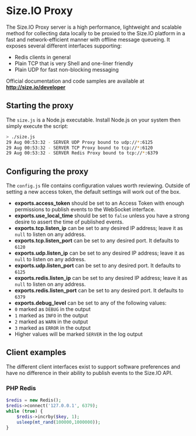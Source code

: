 Size.IO Proxy
==========

The Size.IO Proxy server is a high performance, lightweight and scalable method for collecting data locally to be proxied to the Size.IO platform in a fast and network-efficient manner with offline message queueing.  It exposes several different interfaces supporting:

 * Redis clients in general
 * Plain TCP that is very Shell and one-liner friendly
 * Plain UDP for fast non-blocking messaging

Official documentation and code samples are available at **http://size.io/developer**

## Starting the proxy

The `size.js` is a Node.js executable.  Install Node.js on your system then simply execute the script:

```bash
> ./size.js
29 Aug 00:53:32 - SERVER UDP Proxy bound to udp://*:6125
29 Aug 00:53:32 - SERVER TCP Proxy bound to tcp://*:6120
29 Aug 00:53:32 - SERVER Redis Proxy bound to tcp://*:6379
```

## Configuring the proxy

The `config.js` file contains configuration values worth reviewing.  Outside of setting a new access token, the default settings will work out of the box.

 * **exports.access_token** should be set to an Access Token with enough permissions to publish events to the WebSocket interface.
 * **exports.use_local_time** should be set to `false` unless you have a strong desire to assert the time of published events.
 * **exports.tcp.listen_ip** can be set to any desired IP address; leave it as `null` to listen on any address.
 * **exports.tcp.listen_port** can be set to any desired port. It defaults to `6120`
 * **exports.udp.listen_ip** can be set to any desired IP address; leave it as `null` to listen on any address.
 * **exports.udp.listen_port** can be set to any desired port. It defaults to `6125`
 * **exports.redis.listen_ip** can be set to any desired IP address; leave it as `null` to listen on any address.
 * **exports.redis.listen_port** can be set to any desired port. It defaults to `6379`
 * **exports.debug_level** can be set to any of the following values:
  * `0` marked as `DEBUG` in the output
  * `1` marked as `INFO` in the output
  * `2` marked as `WARN` in the output
  * `3` marked as `ERROR` in the output
  * Higher values will be marked `SERVER` in the log output

## Client examples

The different client interfaces exist to support software preferences and have no difference in their ability to publish events to the Size.IO API.

### PHP Redis

```php
$redis = new Redis();
$redis->connect('127.0.0.1', 6379);
while (true) {
    $redis->incrby($key, 1);
    usleep(mt_rand(100000,1000000));
}
```